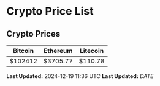 # Crypto Price List

## Crypto Prices
| Bitcoin | Ethereum | Litecoin |
| ------- | -------- | -------- |
| $102412 | $3705.77 | $110.78 |
**Last Updated:** 2024-12-19 11:36 UTC
**Last Updated:** $DATE$
